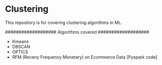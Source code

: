 # Clustering

This repository is for covering clustering algorithms in ML.

###################
Algorithms covered
###################
- Kmeans
- DBSCAN 
- OPTICS 
- RFM (Receny Frequency Monetary) on Ecommerce Data [Pyspark code]


